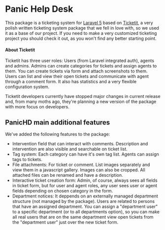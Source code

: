 # Panic Help Desk
This package is a ticketing system for [Laravel 5](https://laravel.com/) based on [Ticketit](https://github.com/thekordy/ticketit), a very polish written ticketing system package that we fell in love with, so we used it as a base of our project. If you need to make a very customized ticketing project you should check it out, as you won't find any better starting point.

#### About Ticketit
Ticketit has three user roles: Users (from Laravel integrated auth), agents and admins. Admins can create categories for tickets and assign agents to them. You can create tickets via form and attach screenshots to them. Users can list and view their open tickets and communicate with agent through a comment form. It also has statistics and a very flexible configuration system.

Ticketit developers currently have stopped major changes in current release and, from many moths ago, they're planning a new version of the package with more focus on developers.

## PanicHD main additional features
We've added the following features to the package:
* Intervention field that can interact with comments. Description and intervention are also visible and searchable on ticket list.
* Tag system: Each category can have it's own tag list. Agents can assign tags to tickets.
* File attachments: For ticket or comment. List images separately and view them in a javascript gallery. Images can also be cropped. All attached files can be renamed and have a description.
* Interactive ticket creation form: Admin, of course, always sees all fields in ticket form, but for user and agent roles, any user sees user or agent fields depending on chosen category in the form.
* Department notices: It deppends on an externally managed department structure (not managed by the package). Users are related to persons that have an assigned department. You can assign a "department user" to a specific department (or to all departments option), so you can make all real users that are on the same department view open tickets from the "department user" just over the new ticket form.
